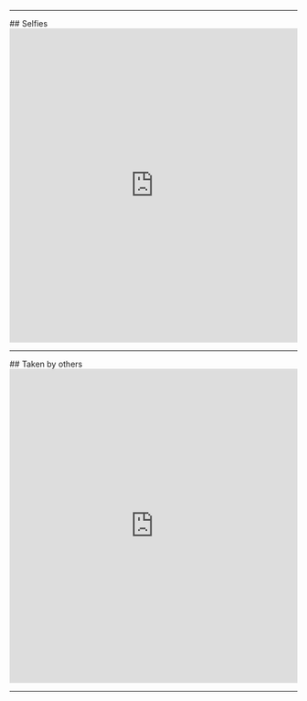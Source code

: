 <!DOCTYPE html>
<html>
<head>
<meta charset="UTF-8" />
<!-- <meta http-equiv="refresh" content="60" /> -->
<meta name="description" content="Embedded imgur albums." />
<meta name="keywords" content="" />
<meta name="author" content="Mikaela Suomalainen" />
<link rel="canonical" href="https://mkaysi.github.io/pages/photos.html">
<title>Photos of me embedded from imgur</title>
<link rel="stylesheet" type="text/css" href="../css.css" />
</head>
<body>
<hr/>
## Selfies
<iframe class="imgur-album" width="100%" height="550" frameborder="0" src="https://imgur.com/a/8b4EY/embed"></iframe>

<hr/>
## Taken by others

<iframe class="imgur-album" width="100%" height="550" frameborder="0" src="https://imgur.com/a/pfCvJ/embed"></iframe>
<hr/>


<script>
  (function(i,s,o,g,r,a,m){i['GoogleAnalyticsObject']=r;i[r]=i[r]||function(){
    (i[r].q=i[r].q||[]).push(arguments)},i[r].l=1*new Date();a=s.createElement(o),
      m=s.getElementsByTagName(o)[0];a.async=1;a.src=g;m.parentNode.insertBefore(a,m)
        })(window,document,'script','//www.google-analytics.com/analytics.js','ga');

          ga('create', 'UA-40171169-1', 'mkaysi.github.io');
            ga('send', 'pageview');

            </script>
</body>
</html>
<!-- vim : set ft=markdown-->
